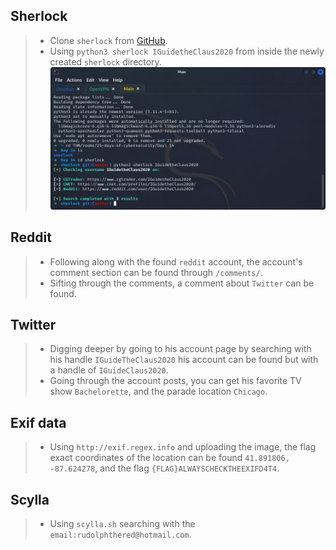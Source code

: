 ## **Sherlock**
>	- Clone `sherlock` from [GitHub](https://github.com/sherlock-project/sherlock).
>	- Using `python3 sherlock IGuidetheClaus2020` from inside the newly created `sherlock` directory.![](sherlock-out.png)
## **Reddit**
>	- Following along with the found `reddit` account, the account's comment section can be found through `/comments/`.
>	- Sifting through the comments, a comment about `Twitter` can be found.
## **Twitter**
>	- Digging deeper by going to his account page by searching with his handle `IGuideTheClaus2020` his account can be found but with a handle of `IGuideClaus2020`.
>	- Going through the account posts, you can get his favorite TV show `Bachelorette`, and the parade location `Chicago`.
## **Exif data**
>	- Using `http://exif.regex.info` and uploading the image, the flag exact coordinates of the location can be found `41.891806, -87.624278`, and the flag `{FLAG}ALWAYSCHECKTHEEXIFD4T4`.
## **Scylla**
>	- Using `scylla.sh` searching with the `email:rudolphthered@hotmail.com`.
